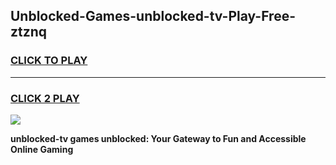 
## Unblocked-Games-unblocked-tv-Play-Free-ztznq
<h3>
<a href="https://premium76.site?title=unblocked-tv&ref=18A1">CLICK TO PLAY</a></h3>
<hr>

<h3>
<a href="https://premium76.site?title=unblocked-tv&ref=18A1">CLICK 2 PLAY</a>
  
</h3>

<a href="https://premium76.site?title=unblocked-tv&ref=18A1"><img src="https://clearcache.store/games.png"></a>


**unblocked-tv games unblocked: Your Gateway to Fun and Accessible Online Gaming**
